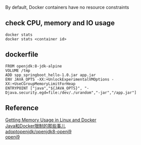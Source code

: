 By default, Docker containers have no resource constraints  


## check CPU, memory and IO usage
```docker
docker stats
docker stats <container id>
```

## dockerfile
```
FROM openjdk:8-jdk-alpine
VOLUME /tmp
ADD spp_springboot_hello-1.0.jar app.jar
ENV JAVA_OPTS -XX:+UnlockExperimentalVMOptions -XX:+UseCGroupMemoryLimitForHeap
ENTRYPOINT ["java","${JAVA_OPTS}", "-Djava.security.egd=file:/dev/./urandom","-jar","/app.jar"]
```

## Reference
[Getting Memory Usage in Linux and Docker](https://shuheikagawa.com/blog/2017/05/27/memory-usage/)  
[Java和Docker限制的那些事儿](http://www.techug.com/post/java-and-docker-memory-limits.html)  
[adoptopenjdk/openjdk8-openj9](https://hub.docker.com/r/adoptopenjdk/openjdk8-openj9/)  
[openj9](https://www.eclipse.org/openj9/docs/xxusecontainersupport/)  
